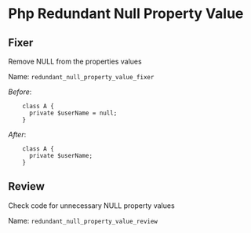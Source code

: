 # Php Redundant Null Property Value

## Fixer
  Remove NULL from the properties values 
  
  Name: `redundant_null_property_value_fixer`

  *Before*:
  ```<?php
      class A {
        private $userName = null;
      }
  ```

  *After*:
  ```<?
      class A {
        private $userName;
      }
  ```


## Review
  Check code for unnecessary NULL property values 

  Name: `redundant_null_property_value_review`
